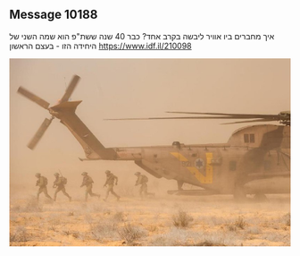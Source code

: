 ## Message 10188

איך מחברים ביו אוויר ליבשה בקרב אחד?
כבר 40 שנה ששת"פ הוא שמה השני של היחידה הזו - בעצם הראשון
https://www.idf.il/210098

![Photo](./10188/10188_photo.jpg)
